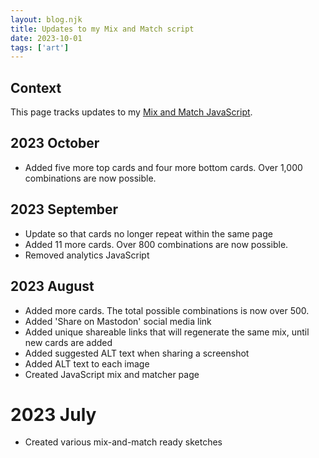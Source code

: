 ```yaml
---
layout: blog.njk
title: Updates to my Mix and Match script
date: 2023-10-01
tags: ['art']
---
```


## Context

This page tracks updates to my [Mix and Match JavaScript](/art/mix).

## 2023 October 

- Added five more top cards and four more bottom cards. Over 1,000 combinations are now possible.

## 2023 September

- Update so that cards no longer repeat within the same page
- Added 11 more cards. Over 800 combinations are now possible.
- Removed analytics JavaScript

## 2023 August

- Added more cards. The total possible combinations is now over 500.
- Added 'Share on Mastodon' social media link
- Added unique shareable links that will regenerate the same mix, until new cards are added
- Added suggested ALT text when sharing a screenshot
- Added ALT text to each image
- Created JavaScript mix and matcher page

# 2023 July

- Created various mix-and-match ready sketches

